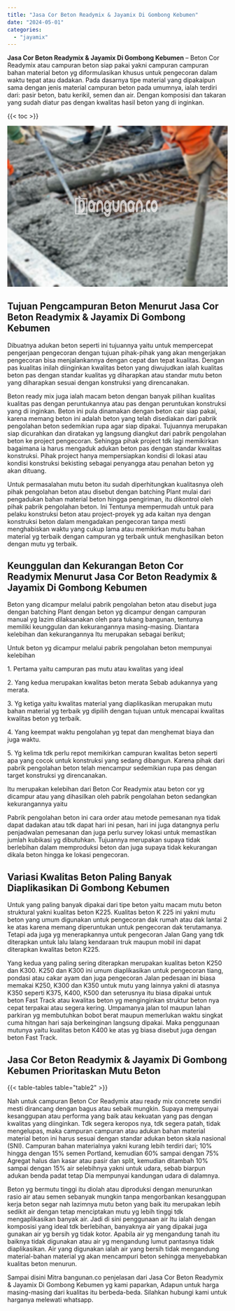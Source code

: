 ```yaml
---
title: "Jasa Cor Beton Readymix & Jayamix Di Gombong Kebumen"
date: "2024-05-01"
categories: 
  - "jayamix"
---
```


**Jasa Cor Beton Readymix & Jayamix Di Gombong Kebumen** – Beton Cor Readymix atau campuran beton siap pakai yakni campuran campuran bahan material beton yg diformulasikan khusus untuk pengecoran dalam waktu tepat atau dadakan. Pada dasarnya tipe material yang dipakaipun sama dengan jenis material campuran beton pada umumnya, ialah terdiri dari: pasir beton, batu kerikil, semen dan air. Dengan komposisi dan takaran yang sudah diatur pas dengan kwalitas hasil beton yang di inginkan.

{{< toc >}}

![Jasa Cor Beton Readymix & Jayamix Di Gombong Kebumen](/images/jasa-cor-readymix-41.png)

## Tujuan Pengcampuran Beton Menurut Jasa Cor Beton Readymix & Jayamix Di Gombong Kebumen

Dibuatnya adukan beton seperti ini tujuannya yaitu untuk mempercepat pengerjaan pengecoran dengan tujuan pihak-pihak yang akan mengerjakan pengecoran bisa menjalankannya dengan cepat dan tepat kualitas. Dengan pas kualitas inilah diinginkan kwalitas beton yang diwujudkan ialah kualitas beton pas dengan standar kualitas yg diharapkan atau standar mutu beton yang diharapkan sesuai dengan konstruksi yang direncanakan.

Beton ready mix juga ialah macam beton dengan banyak pilihan kualitas kualitas pas dengan peruntukannya atau pas dengan peruntukan konstruksi yang di inginkan. Beton ini pula dinamakan dengan beton cair siap pakai, karena memang beton ini adalah beton yang telah disediakan dari pabrik pengolahan beton sedemikian rupa agar siap dipakai. Tujuannya merupakan siap dicurahkan dan diratakan yg langsung diangkut dari pabrik pengolahan beton ke project pengecoran. Sehingga pihak project tdk lagi memikirkan bagaimana ia harus mengaduk adukan beton pas dengan standar kwalitas konstruksi. Pihak project hanya mempersiapkan kondisi di lokasi atau kondisi konstruksi bekisting sebagai penyangga atau penahan beton yg akan dituang.

Untuk permasalahan mutu beton itu sudah diperhitungkan kualitasnya oleh pihak pengolahan beton atau disebut dengan batching Plant mulai dari pengadukan bahan material beton hingga pengiriman, itu dikontrol oleh pihak pabrik pengolahan beton. Ini Tentunya mempermudah untuk para pelaku konstruksi beton atau project-proyek yg ada kaitan nya dengan konstruksi beton dalam mengadakan pengecoran tanpa mesti menghabiskan waktu yang cukup lama atau memikirkan mutu bahan material yg terbaik dengan campuran yg terbaik untuk menghasilkan beton dengan mutu yg terbaik.

## Keunggulan dan Kekurangan Beton Cor Readymix Menurut Jasa Cor Beton Readymix & Jayamix Di Gombong Kebumen

Beton yang dicampur melalui pabrik pengolahan beton atau disebut juga dengan batching Plant dengan beton yg dicampur dengan campuran manual yg lazim dilaksanakan oleh para tukang bangunan, tentunya memiliki keunggulan dan kekurangannya masing-masing. Diantara kelebihan dan kekurangannya Itu merupakan sebagai berikut;

Untuk beton yg dicampur melalui pabrik pengolahan beton mempunyai kelebihan

1\. Pertama yaitu campuran pas mutu atau kwalitas yang ideal

2\. Yang kedua merupakan kwalitas beton merata Sebab adukannya yang merata.

3\. Yg ketiga yaitu kwalitas material yang diaplikasikan merupakan mutu bahan material yg terbaik yg dipilih dengan tujuan untuk mencapai kwalitas kwalitas beton yg terbaik.

4\. Yang keempat waktu pengolahan yg tepat dan menghemat biaya dan juga waktu.

5\. Yg kelima tdk perlu repot memikirkan campuran kwalitas beton seperti apa yang cocok untuk konstruksi yang sedang dibangun. Karena pihak dari pabrik pengolahan beton telah mencampur sedemikian rupa pas dengan target konstruksi yg direncanakan.

Itu merupakan kelebihan dari Beton Cor Readymix atau beton cor yg dicampur atau yang dihasilkan oleh pabrik pengolahan beton sedangkan kekurangannya yaitu

Pabrik pengolahan beton ini cara order atau metode pemesanan nya tidak dapat dadakan atau tdk dapat hari ini pesan, hari ini juga datangnya perlu penjadwalan pemesanan dan juga perlu survey lokasi untuk memastikan jumlah kubikasi yg dibutuhkan. Tujuannya merupakan supaya tidak berlebihan dalam memproduksi beton dan juga supaya tidak kekurangan dikala beton hingga ke lokasi pengecoran.

## Variasi Kwalitas Beton Paling Banyak Diaplikasikan Di Gombong Kebumen

Untuk yang paling banyak dipakai dari tipe beton yaitu macam mutu beton struktural yakni kualitas beton K225. Kualitas beton K 225 ini yakni mutu beton yang umum digunakan untuk pengecoran dak rumah atau dak lantai 2 ke atas karena memang diperuntukan untuk pengecoran dak terutamanya. Tetapi ada juga yg menerapkannya untuk pengecoran Jalan Gang yang tdk diterapkan untuk lalu lalang kendaraan truk maupun mobil ini dapat diterapkan kwalitas beton K225.

Yang kedua yang paling sering diterapkan merupakan kualitas beton K250 dan K300. K250 dan K300 ini umum diaplikasikan untuk pengecoran tiang, pondasi atau cakar ayam dan juga pengecoran Jalan pedesaan ini biasa memakai K250, K300 dan K350 untuk mutu yang lainnya yakni di atasnya K350 seperti K375, K400, K500 dan seterusnya itu biasa dipakai untuk beton Fast Track atau kwalitas beton yg menginginkan struktur beton nya cepat terpakai atau segera kering. Umpamanya jalan tol maupun lahan parkiran yg membutuhkan bobot berat maupun memerlukan waktu singkat cuma hitngan hari saja berkeinginan langsung dipakai. Maka penggunaan mutunya yaitu kualitas beton K400 ke atas yg biasa disebut juga dengan beton Fast Track.

## Jasa Cor Beton Readymix & Jayamix Di Gombong Kebumen Prioritaskan Mutu Beton

{{< table-tables table="table2" >}}

Nah untuk campuran Beton Cor Readymix atau ready mix concrete sendiri mesti dirancang dengan bagus atau sebaik mungkin. Supaya mempunyai kesanggupan atau performa yang baik atau kekuatan yang pas dengan kwalitas yang diinginkan. Tdk segera keropos nya, tdk segera patah, tidak mengelupas, maka campuran campuran atau adukan bahan material material beton ini harus sesuai dengan standar adukan beton skala nasional (SNI). Campuran bahan materialnya yakni kurang lebih terdiri dari; 10% hingga dengan 15% semen Portland, kemudian 60% sampai dengan 75% Agregat halus dan kasar atau pasir dan split, kemudian ditambah 10% sampai dengan 15% air selebihnya yakni untuk udara, sebab biarpun adukan benda padat tetap Dia mempunyai kandungan udara di dalamnya.

Beton yg bermutu tinggi itu diolah atau diproduksi dengan menurunkan rasio air atau semen sebanyak mungkin tanpa mengorbankan kesanggupan kerja beton segar nah lazimnya mutu beton yang baik itu merupakan lebih sedikit air dengan tetap menciptakan mutu yg lebih tinggi tdk mengaplikasikan banyak air. Jadi di sini penggunaan air Itu ialah dengan komposisi yang ideal tdk berlebihan, banyaknya air yang dipakai juga gunakan air yg bersih yg tidak kotor. Apabila air yg mengandung tanah itu baiknya tidak digunakan atau air yg mengandung lumut pantasnya tidak diaplikasikan. Air yang digunakan ialah air yang bersih tidak mengandung material-bahan material yg akan mencampuri beton sehingga menyebabkan kualitas beton menurun.

Sampai disini Mitra bangunan.co penjelasan dari Jasa Cor Beton Readymix & Jayamix Di Gombong Kebumen yg kami paparkan, Adapun untuk harga masing-masing dari kualitas itu berbeda-beda. Silahkan hubungi kami untuk harganya melewati whatsapp.
